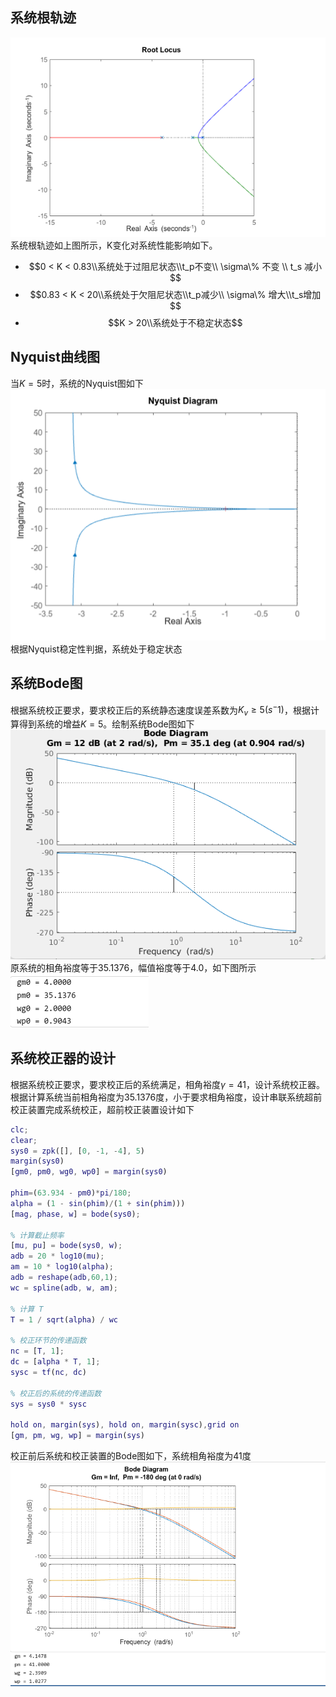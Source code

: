   ## 系统根轨迹
 
 ![250761f6e02bcb925ceec827114b9681.png](../../../resources/250761f6e02bcb925ceec827114b9681.png)
 系统根轨迹如上图所示，K变化对系统性能影响如下。
- $$0 < K < 0.83\\系统处于过阻尼状态\\t_p不变\\ \sigma\% 不变 \\ t_s 减小$$
- $$0.83 < K  < 20\\系统处于欠阻尼状态\\t_p减少\\ \sigma\% 增大\\t_s增加$$
- $$K > 20\\系统处于不稳定状态$$

## Nyquist曲线图
当$K = 5$时，系统的Nyquist图如下![c3e3f50fc0825e1f9681dd0bced251c5.png](../../../resources/c3e3f50fc0825e1f9681dd0bced251c5.png)
根据Nyquist稳定性判据，系统处于稳定状态

## 系统Bode图
根据系统校正要求，要求校正后的系统静态速度误差系数为$K_v \ge 5(s^-1)$，根据计算得到系统的增益$K = 5$。绘制系统Bode图如下
![5050731e43b6b9eae03ab3bd00188a64.png](../../../resources/5050731e43b6b9eae03ab3bd00188a64.png)
原系统的相角裕度等于35.1376，幅值裕度等于4.0，如下图所示![5303517d74024cd11efa3b9b59d53d7a.png](../../../resources/5303517d74024cd11efa3b9b59d53d7a.png)

## 系统校正器的设计
根据系统校正要求，要求校正后的系统满足，相角裕度$\gamma = 41$，设计系统校正器。
根据计算系统当前相角裕度为35.1376度，小于要求相角裕度，设计串联系统超前校正装置完成系统校正，超前校正装置设计如下
```matlab
clc;
clear;
sys0 = zpk([], [0, -1, -4], 5)
margin(sys0)
[gm0, pm0, wg0, wp0] = margin(sys0)

phim=(63.934 - pm0)*pi/180; 
alpha = (1 - sin(phim)/(1 + sin(phim)))
[mag, phase, w] = bode(sys0);

% 计算截止频率
[mu, pu] = bode(sys0, w);
adb = 20 * log10(mu);
am = 10 * log10(alpha);
adb = reshape(adb,60,1);
wc = spline(adb, w, am);
 
% 计算 T
T = 1 / sqrt(alpha) / wc

% 校正环节的传递函数
nc = [T, 1];
dc = [alpha * T, 1];
sysc = tf(nc, dc)

% 校正后的系统的传递函数
sys = sys0 * sysc

hold on, margin(sys), hold on, margin(sysc),grid on
[gm, pm, wg, wp] = margin(sys)
```

校正前后系统和校正装置的Bode图如下，系统相角裕度为41度
![20f8656dbd91d7444a98095203527f50.png](../../../resources/20f8656dbd91d7444a98095203527f50.png)